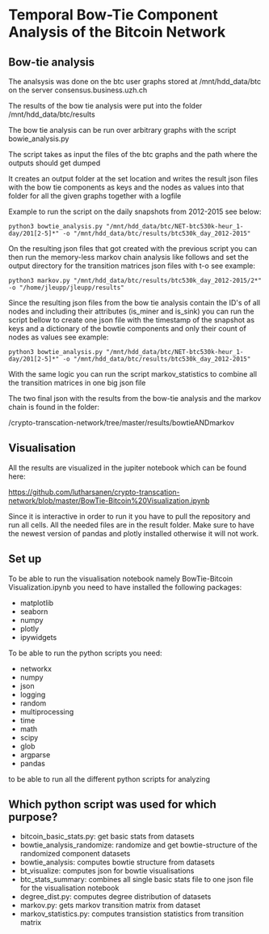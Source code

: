 # Temporal Bow-Tie Component Analysis of the Bitcoin Network

## Bow-tie analysis

The analsysis was done on the btc user graphs stored at /mnt/hdd_data/btc on the server consensus.business.uzh.ch

The results of the bow tie analysis were put into the folder /mnt/hdd_data/btc/results

The bow tie analysis can be run over arbitrary graphs with the script bowie_analysis.py

The script takes as input the files of the btc graphs and the path where the outputs should get dumped

It creates an output folder at the set location and writes the result json files with the bow tie 
components as keys and the nodes as values into that folder for all the given graphs together with a logfile

Example to run the script on the daily snapshots from 2012-2015 see below:
```
python3 bowtie_analysis.py "/mnt/hdd_data/btc/NET-btc530k-heur_1-day/201[2-5]*" -o "/mnt/hdd_data/btc/results/btc530k_day_2012-2015" 
```

On the resulting json files that got created with the previous script you can then run the memory-less markov chain analysis like follows
and set the output directory for the transition matrices json files with t-o see example:

```
python3 markov.py "/mnt/hdd_data/btc/results/btc530k_day_2012-2015/2*" -o "/home/jleupp/jleupp/results"
```

Since the resulting json files from the bow tie analysis contain the ID's of all nodes and including their attributes (is_miner and is_sink)
you can run the script bellow to create one json file with the timestamp of the snapshot as keys and a dictionary of the bowtie components and only their count of nodes
as values see example:
```
python3 bowtie_analysis.py "/mnt/hdd_data/btc/NET-btc530k-heur_1-day/201[2-5]*" -o "/mnt/hdd_data/btc/results/btc530k_day_2012-2015" 
```

With the same logic you can run the script markov_statistics to combine all the transition matrices in one big json file

The two final json with the results from the bow-tie analysis and the markov chain is found in the folder:

/crypto-transcation-network/tree/master/results/bowtieANDmarkov

## Visualisation

All the results are visualized in the jupiter notebook which can be found here:

https://github.com/lutharsanen/crypto-transcation-network/blob/master/BowTie-Bitcoin%20Visualization.ipynb

Since it is interactive in order to run it you have to pull the repository and run all cells. All the needed files are in the result folder. 
Make sure to have the newest version of pandas and plotly installed otherwise it will not work.

## Set up

To be able to run the visualisation notebook namely BowTie-Bitcoin Visualization.ipynb you need to have installed the following packages:

- matplotlib
- seaborn
- numpy
- plotly
- ipywidgets 

To be able to run the python scripts you need:

- networkx
- numpy
- json
- logging
- random
- multiprocessing
- time 
- math 
- scipy
- glob
- argparse
- pandas

to be able to run all the different python scripts for analyzing

## Which python script was used for which purpose?

- bitcoin_basic_stats.py: get basic stats from datasets
- bowtie_analysis_randomize: randomize and get bowtie-structure of the randomized component datasets
- bowtie_analysis: computes bowtie structure from datasets
- bt_visualize: computes json for bowtie visualisations
- btc_stats_summary: combines all single basic stats file to one json file for the visualisation notebook
- degree_dist.py: computes degree distribution of datasets
- markov.py: gets markov transition matrix from dataset
- markov_statistics.py: computes transistion statistics from transition matrix
